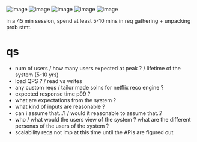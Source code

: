![image](https://user-images.githubusercontent.com/466385/211181372-08fd7126-b39d-4364-aac1-20d4dc4d3a03.png)
![image](https://user-images.githubusercontent.com/466385/211181577-85c13db3-53ca-4185-a49b-50b39e49f393.png)
![image](https://user-images.githubusercontent.com/466385/211181675-9525c734-8af7-4c3d-a0dc-093ac4049844.png)
![image](https://user-images.githubusercontent.com/466385/211181809-7e8a34af-de27-400b-8fb3-01cf2ea2ce74.png)
![image](https://user-images.githubusercontent.com/466385/211181877-73f1a3fd-f88e-4368-b6da-5e97850a689a.png)


in a 45 min session, spend at least 5-10 mins in req gathering + unpacking prob stmt.

# qs
- num of users / how many users expected at peak ? / lifetime of the system (5-10 yrs)
- load QPS ? / read vs writes
- any custom reqs / tailor made solns for netflix reco engine ?
- expected response time p99 ?
- what are expectations from the system ?
- what kind of inputs are reasonable ?
- can i assume that...? / would it reasonable to assume that..?
- who / what would the users view of the system ? what are the different personas of the users of the system ?
- scalability reqs not imp at this time until the APIs are figured out 
